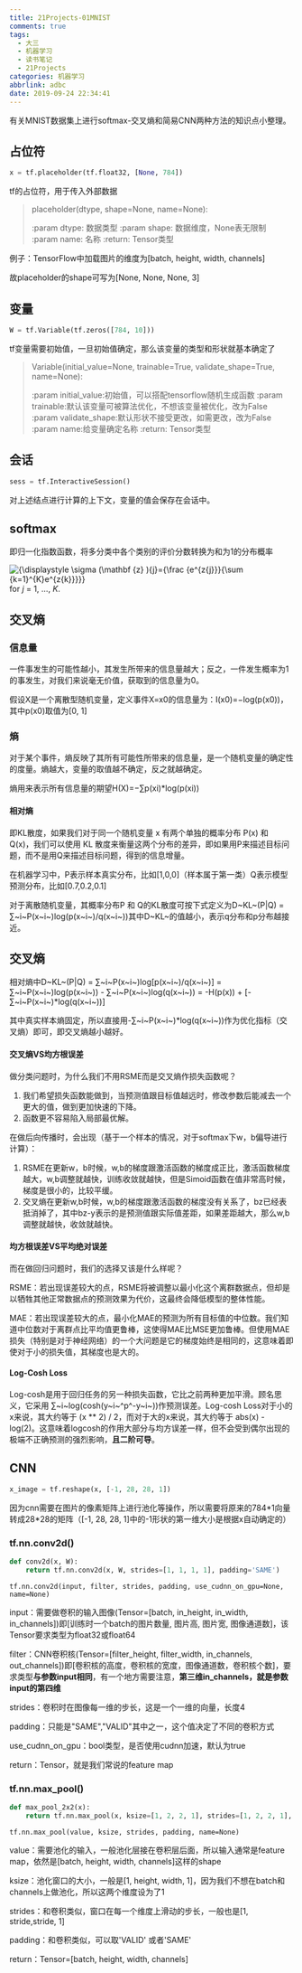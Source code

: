 ```yaml
---
title: 21Projects-01MNIST
comments: true
tags:
  - 大三
  - 机器学习
  - 读书笔记
  - 21Projects
categories: 机器学习
abbrlink: adbc
date: 2019-09-24 22:34:41
---
```


有关MNIST数据集上进行softmax-交叉熵和简易CNN两种方法的知识点小整理。<!-- More -->

## 占位符

```python
x = tf.placeholder(tf.float32, [None, 784])
```

tf的占位符，用于传入外部数据

> placeholder(dtype, shape=None, name=None):
>
> :param dtype: 数据类型
> :param shape: 数据维度，None表无限制
> :param name: 名称
> :return: Tensor类型

例子：TensorFlow中加载图片的维度为[batch, height, width, channels]

故placeholder的shape可写为[None, None, None, 3]

## 变量

```python
W = tf.Variable(tf.zeros([784, 10]))
```

tf变量需要初始值，一旦初始值确定，那么该变量的类型和形状就基本确定了

> Variable(initial_value=None, trainable=True, validate_shape=True, name=None):
>
> :param initial_value:初始值，可以搭配tensorflow随机生成函数
> :param trainable:默认该变量可被算法优化，不想该变量被优化，改为False
> :param validate_shape:默认形状不接受更改，如需更改，改为False
> :param name:给变量确定名称
> :return: Tensor类型

## 会话

```python
sess = tf.InteractiveSession()
```

对上述结点进行计算的上下文，变量的值会保存在会话中。

## softmax

即归一化指数函数，将多分类中各个类别的评价分数转换为和为1的分布概率

![{\displaystyle \sigma (\mathbf {z} )_{j}={\frac {e^{z_{j}}}{\sum _{k=1}^{K}e^{z_{k}}}}}](https://wikimedia.org/api/rest_v1/media/math/render/svg/e348290cf48ddbb6e9a6ef4e39363568b67c09d3)    for *j* = 1, …, *K*.

## 交叉熵

### 信息量

一件事发生的可能性越小，其发生所带来的信息量越大；反之，一件发生概率为1的事发生，对我们来说毫无价值，获取到的信息量为0。

假设X是一个离散型随机变量，定义事件X=x0的信息量为：I(x0)=−log(p(x0))，其中p(x0)取值为[0, 1]

### 熵

对于某个事件，熵反映了其所有可能性所带来的信息量，是一个随机变量的确定性的度量。熵越大，变量的取值越不确定，反之就越确定。

熵用来表示所有信息量的期望H(X)=−∑p(xi)*log(p(xi))

#### 相对熵

即KL散度，如果我们对于同一个随机变量 x 有两个单独的概率分布 P(x) 和 Q(x)，我们可以使用 KL 散度来衡量这两个分布的差异，即如果用P来描述目标问题，而不是用Q来描述目标问题，得到的信息增量。

在机器学习中，P表示样本真实分布，比如[1,0,0]（样本属于第一类）Q表示模型预测分布，比如[0.7,0.2,0.1] 

对于离散随机变量，其概率分布P 和 Q的KL散度可按下式定义为D~KL~(P|Q) = ∑~i~P(x~i~)log(p(x~i~)/q(x~i~))其中D~KL~的值越小，表示q分布和p分布越接近。

## 交叉熵

相对熵中D~KL~(P|Q) =  ∑~i~P(x~i~)log[p(x~i~)/q(x~i~)] = ∑~i~P(x~i~)log(p(x~i~)) - ∑~i~P(x~i~)log(q(x~i~)) = -H(p(x)) + [-∑~i~P(x~i~)*log(q(x~i~))]

其中真实样本熵固定，所以直接用-∑~i~P(x~i~)*log(q(x~i~))作为优化指标（交叉熵）即可，即交叉熵越小越好。

#### 交叉熵VS均方根误差

做分类问题时，为什么我们不用RSME而是交叉熵作损失函数呢？

1. 我们希望损失函数能做到，当预测值跟目标值越远时，修改参数后能减去一个更大的值，做到更加快速的下降。
2. 函数更不容易陷入局部最优解。

在做后向传播时，会出现（基于一个样本的情况，对于softmax下w，b偏导进行计算）：

1. RSME在更新w，b时候，w,b的梯度跟激活函数的梯度成正比，激活函数梯度越大，w,b调整就越快，训练收敛就越快，但是Simoid函数在值非常高时候，梯度是很小的，比较平缓。
2. 交叉熵在更新w,b时候，w,b的梯度跟激活函数的梯度没有关系了，bz已经表抵消掉了，其中bz-y表示的是预测值跟实际值差距，如果差距越大，那么w,b调整就越快，收敛就越快。

#### 均方根误差VS平均绝对误差

而在做回归问题时，我们的选择又该是什么样呢？

RSME：若出现误差较大的点，RSME将被调整以最小化这个离群数据点，但却是以牺牲其他正常数据点的预测效果为代价，这最终会降低模型的整体性能。

MAE：若出现误差较大的点，最小化MAE的预测为所有目标值的中位数。我们知道中位数对于离群点比平均值更鲁棒，这使得MAE比MSE更加鲁棒。但使用MAE损失（特别是对于神经网络）的一个大问题是它的梯度始终是相同的，这意味着即使对于小的损失值，其梯度也是大的。

#### Log-Cosh Loss

Log-cosh是用于回归任务的另一种损失函数，它比之前两种更加平滑。顾名思义，它采用 ∑~i~log(cosh(y~i~^p^-y~i~))作预测误差。Log-cosh Loss对于小的x来说，其大约等于 (x ** 2) / 2，而对于大的x来说，其大约等于 abs(x) - log(2)。这意味着logcosh的作用大部分与均方误差一样，但不会受到偶尔出现的极端不正确预测的强烈影响，**且二阶可导**。

## CNN

```python
x_image = tf.reshape(x, [-1, 28, 28, 1])
```

因为cnn需要在图片的像素矩阵上进行池化等操作，所以需要将原来的784\*1向量转成28\*28的矩阵（[-1, 28, 28, 1]中的-1形状的第一维大小是根据x自动确定的）

### tf.nn.conv2d()

```python
def conv2d(x, W):
    return tf.nn.conv2d(x, W, strides=[1, 1, 1, 1], padding='SAME')
```

 `tf.nn.conv2d(input, filter, strides, padding, use_cudnn_on_gpu=None, name=None)`

input：需要做卷积的输入图像(Tensor=[batch, in_height, in_width, in_channels])即[训练时一个batch的图片数量, 图片高, 图片宽, 图像通道数]，该Tensor要求类型为float32或float64

filter：CNN卷积核(Tensor=[filter_height, filter_width, in_channels, out_channels])即[卷积核的高度，卷积核的宽度，图像通道数，卷积核个数]，要求类型**与参数input相同**，有一个地方需要注意，**第三维in_channels，就是参数input的第四维**

strides：卷积时在图像每一维的步长，这是一个一维的向量，长度4

padding：只能是"SAME","VALID"其中之一，这个值决定了不同的卷积方式

use_cudnn_on_gpu：bool类型，是否使用cudnn加速，默认为true

return：Tensor，就是我们常说的feature map

### tf.nn.max_pool()

```python
def max_pool_2x2(x):
    return tf.nn.max_pool(x, ksize=[1, 2, 2, 1], strides=[1, 2, 2, 1], padding='SAME')
```

`tf.nn.max_pool(value, ksize, strides, padding, name=None)`

value：需要池化的输入，一般池化层接在卷积层后面，所以输入通常是feature map，依然是[batch, height, width, channels]这样的shape

ksize：池化窗口的大小，一般是[1, height, width, 1]，因为我们不想在batch和channels上做池化，所以这两个维度设为了1

strides：和卷积类似，窗口在每一个维度上滑动的步长，一般也是[1, stride,stride, 1]

padding：和卷积类似，可以取'VALID' 或者'SAME'

return：Tensor=[batch, height, width, channels]